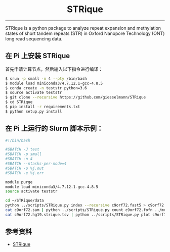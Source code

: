 # <center>STRique</center>

---------

STRique is a python package to analyze repeat expansion and methylation states of short tandem repeats (STR) in Oxford Nanopore Technology (ONT) long read sequencing data.

## 在 Pi 上安装 STRique

首先申请计算节点，然后输入以下指令进行编译：

```bash
$ srun -p small -n 4 --pty /bin/bash
$ module load miniconda3/4.7.12.1-gcc-4.8.5
$ conda create -n teststr python=3.6
$ source activate teststr
$ git clone --recursive https://github.com/giesselmann/STRique
$ cd STRique
$ pip install -r requirements.txt
$ python setup.py install
```

## 在 Pi 上运行的 Slurm 脚本示例：

```bash
#!/bin/bash

#SBATCH -J test
#SBATCH -p small
#SBATCH -n 4
#SBATCH --ntasks-per-node=4
#SBATCH -o %j.out
#SBATCH -e %j.err

module purge
module load miniconda3/4.7.12.1-gcc-4.8.5
source activate teststr

cd ~/STRique/data
python ../scripts/STRique.py index --recursive c9orf72.fast5 > c9orf72.fofn
cat c9orf72.sam | python ../scripts/STRique.py count c9orf72.fofn ../models/r9_4_450bps.model ../configs/repeat_config.tsv > c9orf72.hg19.strique.tsv
cat c9orf72.hg19.strique.tsv | python ../scripts/STRique.py plot c9orf72.fofn --output c9orf72.pdf --format pdf
```

## 参考资料

- [STRique](https://strique.readthedocs.io/en/latest/installation/src/)
